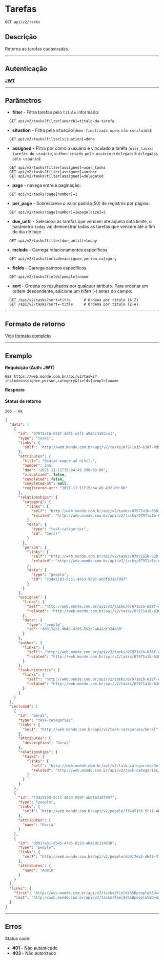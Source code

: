 # Tarefas

    GET api/v2/tasks

## Descrição
Retorna as tarefas cadastradas.

***

## Autenticação
**[JWT](../authentication/POST_tokens.md)**

***

## Parâmetros

  - **filter** - Filtra tarefas pelo `título` informado:

  ```
    GET api/v2/tasks?filter[search]=título-da-tarefa
  ```

  - **situation** - Filtra pela situação(`done`: `finalizada`, `open`: `não concluída`):

  ```
    GET api/v2/tasks?filter[situation]=done
  ```

  - **assigned** - Filtra por como o usuário é vinculado a tarefa (`user_tasks`: `tarefas do usuário`,
  `author`: `criada pelo usuário` e `delegated`: `delegadas pelo usuário`):

  ```
    GET api/v2/tasks?filter[assigned]=user_tasks
    GET api/v2/tasks?filter[assigned]=author
    GET api/v2/tasks?filter[assigned]=delegated
  ```

  - **page** - navega entre a paginação:

  ```
    GET api/v2/tasks?page[number]=1
  ```

  - **per_page** - Sobrescreve o valor padrão(50) de registros por página:

  ```
    GET api/v2/tasks?page[number]=1&page[size]=5
  ```

  - **due_until** - Seleciona as tarefas que vencem até aquela data limite, o parâmetro `today` vai demonstrar todas as tarefas que vencem até o fim do dia de hoje

  ```
    GET api/v2/tasks?filter[due_until]=today
  ```

  - **include** - Carrega relacionamentos específicos

  ```
    GET api/v2/tasks?include=assignee,person,category
  ```

  - **fields** - Carrega campos específicos

  ```
    GET api/v2/tasks?fields[people]=name
  ```

  - **sort** - Ordena os resultados por qualquer atributo. Para ordenar em ordem descendente, adicione um hífen (-) antes do campo:

  ```
    GET /api/v2/tasks?sort=title      # Ordena por título (A-Z)
    GET /api/v2/tasks?sort=-title     # Ordena por título (Z-A)
  ```

***

## Formato de retorno

  Veja [formato completo](../full_format.md#tarefas)

***

## Exemplo
  **Requisição (Auth: JWT)**

    GET https://web.monde.com.br/api/v2/tasks?include=assignee,person,category&fields[people]=name

  **Resposta**

  #### Status de retorno
    200 - Ok

  ``` json
  {
    "data": [
      {
        "id": "07971a1b-638f-4d91-a9f1-a947c3192ce1",
        "type": "tasks",
        "links": {
          "self": "http://web.monde.com.br/api/v2/tasks/07971a1b-638f-4d91-a9f1-a947c3192ce1"
        },
        "attributes": {
          "title": "Beatae eaque ad nihil.",
          "number": 106,
          "due": "2021-11-11T15:04:49.398-03:00",
          "visualized": false,
          "completed": false,
          "completed-at": null,
          "registered-at": "2021-11-11T15:04:49.432-03:00"
        },
        "relationships": {
          "category": {
            "links": {
              "self": "http://web.monde.com.br/api/v2/tasks/07971a1b-638f-4d91-a9f1-a947c3192ce1/relationships/category",
              "related": "http://web.monde.com.br/api/v2/tasks/07971a1b-638f-4d91-a9f1-a947c3192ce1/category"
            },
            "data": {
              "type": "task-categories",
              "id": "Geral"
            }
          },
          "person": {
            "links": {
              "self": "http://web.monde.com.br/api/v2/tasks/07971a1b-638f-4d91-a9f1-a947c3192ce1/relationships/person",
              "related": "http://web.monde.com.br/api/v2/tasks/07971a1b-638f-4d91-a9f1-a947c3192ce1/person"
            },
            "data": {
              "type": "people",
              "id": "734a5103-5c11-4053-9897-ab0fb3187997"
            }
          }
        },
        "assignee": {
          "links": {
            "self": "http://web.monde.com.br/api/v2/tasks/07971a1b-638f-4d91-a9f1-a947c3192ce1/relationships/assignee",
            "related": "http://web.monde.com.br/api/v2/tasks/07971a1b-638f-4d91-a9f1-a947c3192ce1/assignee"
          },
          "data": {
            "type": "people",
            "id": "dd917eb1-db45-4795-852d-ab41dc324030"
          }
        },
        "author": {
          "links": {
            "self": "http://web.monde.com.br/api/v2/tasks/07971a1b-638f-4d91-a9f1-a947c3192ce1/relationships/author",
            "related": "http://web.monde.com.br/api/v2/tasks/07971a1b-638f-4d91-a9f1-a947c3192ce1/author"
          }
        },
        "task-historics": {
          "links": {
            "self": "http://web.monde.com.br/api/v2/tasks/07971a1b-638f-4d91-a9f1-a947c3192ce1/relationships/task-historics",
            "related": "http://web.monde.com.br/api/v2/tasks/07971a1b-638f-4d91-a9f1-a947c3192ce1/task-historics"
          }
        }
      }
    ],
    "included": [
      {
        "id": "Geral",
        "type": "task-categories",
        "links": {
          "self": "http://web.monde.com.br/api/v2/task-categories/Geral"
        },
        "attributes": {
          "description": "Geral"
        },
        "relationships": {
          "tasks": {
            "links": {
              "self": "http://web.monde.com.br/api/v2/task-categories/Geral/relationships/tasks",
              "related": "http://web.monde.com.br/api/v2/task-categories/Geral/tasks"
            }
          }
        }
      },
      {
        "id": "734a5103-5c11-4053-9897-ab0fb3187997",
        "type": "people",
        "links": {
          "self": "http://web.monde.com.br/api/v2/people/734a5103-5c11-4053-9897-ab0fb3187997"
        },
        "attributes": {
          "name": "Maria"
        }
      },
      {
        "id": "dd917eb1-db45-4795-852d-ab41dc324030",
        "type": "people",
        "links": {
          "self": "http://web.monde.com.br/api/v2/people/dd917eb1-db45-4795-852d-ab41dc324030"
        },
        "attributes": {
          "name": "Admin"
        }
      }
    ],
    "links": {
      "first": "http://web.monde.com.br/api/v2/tasks?fields%5Bpeople%5D=name&include=assignee%2Cperson%2Ccategory&page%5Bnumber%5D=1&page%5Bsize%5D=50",
      "last": "http://web.monde.com.br/api/v2/tasks?fields%5Bpeople%5D=name&include=assignee%2Cperson%2Ccategory&page%5Bnumber%5D=1&page%5Bsize%5D=50"
    }
  }
  ```

***

## Erros
  Status code:
  - **401** - Não autenticado
  - **403** - Não autorizado
